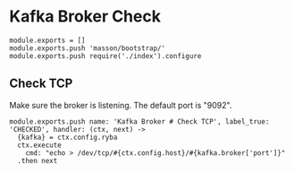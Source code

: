 
# Kafka Broker Check

    module.exports = []
    module.exports.push 'masson/bootstrap/'
    module.exports.push require('./index').configure

## Check TCP

Make sure the broker is listening. The default port is "9092".

    module.exports.push name: 'Kafka Broker # Check TCP', label_true: 'CHECKED', handler: (ctx, next) ->
      {kafka} = ctx.config.ryba
      ctx.execute
        cmd: "echo > /dev/tcp/#{ctx.config.host}/#{kafka.broker['port']}"
      .then next
